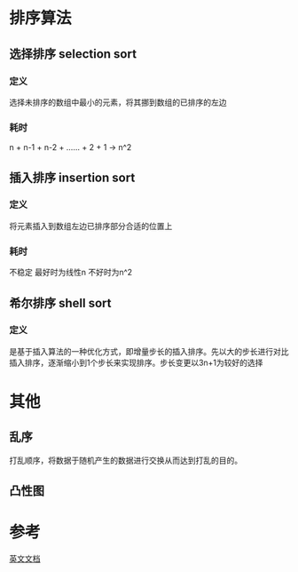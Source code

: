 # 排序算法
## 选择排序 selection sort
### 定义
选择未排序的数组中最小的元素，将其挪到数组的已排序的左边
### 耗时
n + n-1 + n-2 + …… + 2 + 1 -> n^2
## 插入排序 insertion sort
### 定义
将元素插入到数组左边已排序部分合适的位置上
### 耗时
不稳定
最好时为线性n
不好时为n^2
## 希尔排序 shell sort
### 定义
是基于插入算法的一种优化方式，即增量步长的插入排序。先以大的步长进行对比插入排序，逐渐缩小到1个步长来实现排序。步长变更以3n+1为较好的选择

# 其他
## 乱序
打乱顺序，将数据于随机产生的数据进行交换从而达到打乱的目的。
## 凸性图

# 参考
[英文文档](https://d3c33hcgiwev3.cloudfront.net/_f03960834ff947e41e6b16e8431ab227_21ElementarySorts.pdf?Expires=1683417600&Signature=Pfv2BubPT9j2y1O43RRdLXBLEtl8-GLbNMeZhLkZn6gDpOZwfbN9jsEUjWee87jDwu03ssrolt~7c54Y58LHOzHcTgJQ-kXILAiawh96IYw7ziEDBy4cSqLF5rJnd8EvQZGU~9shoSDw-YDW09v440vIU8Je4KcXAGWyaaeskXQ_&Key-Pair-Id=APKAJLTNE6QMUY6HBC5A)
